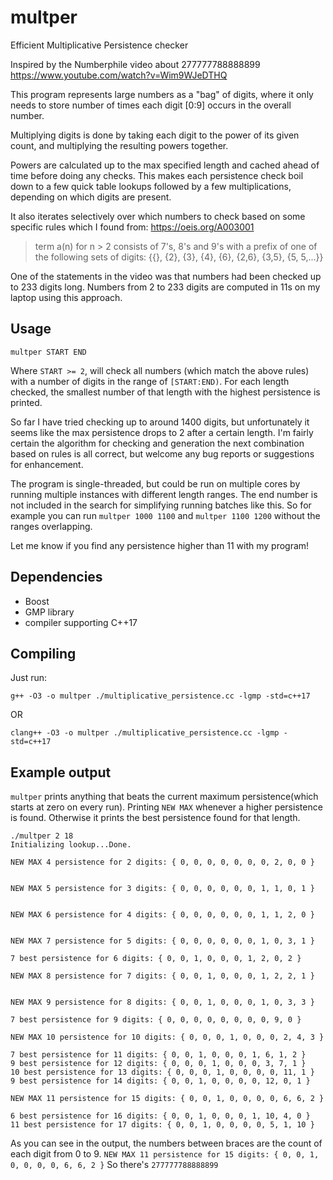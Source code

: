 # multper
Efficient Multiplicative Persistence checker

Inspired by the Numberphile video about 277777788888899
https://www.youtube.com/watch?v=Wim9WJeDTHQ

This program represents large numbers as a "bag" of digits, where
it only needs to store number of times each digit [0:9] occurs in the overall number.

Multiplying digits is done by taking each digit to the power of its 
given count, and multiplying the resulting powers together.

Powers are calculated up to the max specified length and 
cached ahead of time before doing any checks.  This makes each 
persistence check boil down to a few quick table lookups followed by a few 
multiplications, depending on which digits are present.

It also iterates selectively over which numbers to check based on some specific rules which I found from: https://oeis.org/A003001
> term a(n) for n > 2 consists of 7's, 8's and 9's with a prefix of one of the following sets of digits: {{}, {2}, {3}, {4}, {6}, {2,6}, {3,5}, {5, 5,...}}

One of the statements in the video was that numbers had been checked up to 233 digits long.
Numbers from 2 to 233 digits are computed in 11s on my laptop using this approach.

## Usage
```
multper START END
```
Where `START >= 2`, will check all numbers (which match the above rules) with a number of digits in the range of `[START:END)`.  For each length checked, the smallest number of that length with the highest persistence is printed.

So far I have tried checking up to around 1400 digits, but unfortunately it seems like the max persistence drops to 2 after a certain length. I'm fairly certain the algorithm for checking and generation the next combination based on rules is all correct, but welcome any bug reports or suggestions for enhancement.

The program is single-threaded, but could be run on multiple cores by running multiple instances with different length ranges.  The end number is not included in the search for simplifying running batches like this.  So for example you can run `multper 1000 1100` and `multper 1100 1200` without the ranges overlapping.

Let me know if you find any persistence higher than 11 with my program!

## Dependencies
 - Boost
 - GMP library
 - compiler supporting C++17

## Compiling
Just run:
```
g++ -O3 -o multper ./multiplicative_persistence.cc -lgmp -std=c++17
```
OR
```
clang++ -O3 -o multper ./multiplicative_persistence.cc -lgmp -std=c++17
```

## Example output
`multper` prints anything that beats the current maximum persistence(which starts at zero on every run).  Printing `NEW MAX` whenever a higher persistence is found.  Otherwise it prints the best persistence found for that length.

```
./multper 2 18
Initializing lookup...Done.

NEW MAX 4 persistence for 2 digits: { 0, 0, 0, 0, 0, 0, 0, 2, 0, 0 }


NEW MAX 5 persistence for 3 digits: { 0, 0, 0, 0, 0, 0, 1, 1, 0, 1 }


NEW MAX 6 persistence for 4 digits: { 0, 0, 0, 0, 0, 0, 1, 1, 2, 0 }


NEW MAX 7 persistence for 5 digits: { 0, 0, 0, 0, 0, 0, 1, 0, 3, 1 }

7 best persistence for 6 digits: { 0, 0, 1, 0, 0, 0, 1, 2, 0, 2 }

NEW MAX 8 persistence for 7 digits: { 0, 0, 1, 0, 0, 0, 1, 2, 2, 1 }


NEW MAX 9 persistence for 8 digits: { 0, 0, 1, 0, 0, 0, 1, 0, 3, 3 }

7 best persistence for 9 digits: { 0, 0, 0, 0, 0, 0, 0, 0, 9, 0 }

NEW MAX 10 persistence for 10 digits: { 0, 0, 0, 1, 0, 0, 0, 2, 4, 3 }

7 best persistence for 11 digits: { 0, 0, 1, 0, 0, 0, 1, 6, 1, 2 }
9 best persistence for 12 digits: { 0, 0, 0, 1, 0, 0, 0, 3, 7, 1 }
10 best persistence for 13 digits: { 0, 0, 0, 1, 0, 0, 0, 0, 11, 1 }
9 best persistence for 14 digits: { 0, 0, 1, 0, 0, 0, 0, 12, 0, 1 }

NEW MAX 11 persistence for 15 digits: { 0, 0, 1, 0, 0, 0, 0, 6, 6, 2 }

6 best persistence for 16 digits: { 0, 0, 1, 0, 0, 0, 1, 10, 4, 0 }
11 best persistence for 17 digits: { 0, 0, 1, 0, 0, 0, 0, 5, 1, 10 }
```

As you can see in the output, the numbers between braces are the count of each digit from 0 to 9.
`NEW MAX 11 persistence for 15 digits: { 0, 0, 1, 0, 0, 0, 0, 6, 6, 2 }`
So there's `277777788888899` 

